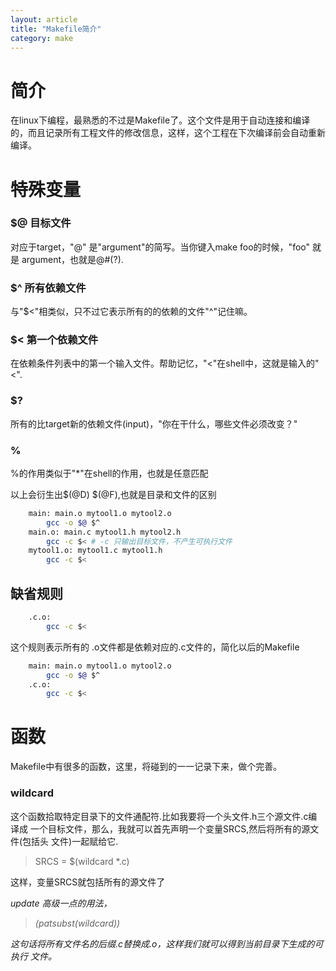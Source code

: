 ```yaml
---
layout: article
title: "Makefile简介"
category: make
---
```


# 简介

在linux下编程，最熟悉的不过是Makefile了。这个文件是用于自动连接和编译的，而且记录所有工程文件的修改信息，这样，这个工程在下次编译前会自动重新编译。

# 特殊变量

### $@ 目标文件

对应于target，"@" 是"argument"的简写。当你键入make foo的时候，"foo" 就是
argument，也就是@#(?).

### $^ 所有依赖文件
与"$<"相类似，只不过它表示所有的的依赖的文件"^"记住嘛。

### $< 第一个依赖文件
在依赖条件列表中的第一个输入文件。帮助记忆，"<"在shell中，这就是输入的"<".

### $?
所有的比target新的依赖文件(input)，"你在干什么，哪些文件必须改变？"

### %
%的作用类似于"*"在shell的作用，也就是任意匹配

以上会衍生出$(@D) $(@F),也就是目录和文件的区别

```bash
	main: main.o mytool1.o mytool2.o
		gcc -o $@ $^
	main.o: main.c mytool1.h mytool2.h
		gcc -c $< # -c 只输出目标文件，不产生可执行文件
	mytool1.o: mytool1.c mytool1.h
		gcc -c $<
```

## 缺省规则

```bash
	.c.o:
		gcc -c $<
```
这个规则表示所有的 .o文件都是依赖对应的.c文件的，简化以后的Makefile

```bash
	main: main.o mytool1.o mytool2.o
		gcc -o $@ $^
	.c.o:
		gcc -c $<
```

# 函数

Makefile中有很多的函数，这里，将碰到的一一记录下来，做个完善。

### wildcard

这个函数拾取特定目录下的文件通配符.比如我要将一个头文件.h三个源文件.c编译成
一个目标文件，那么，我就可以首先声明一个变量SRCS,然后将所有的源文件(包括头
文件)一起赋给它.

>SRCS = $(wildcard *.c)

这样，变量SRCS就包括所有的源文件了

<em>update<em>
高级一点的用法，

>$(patsubst %.c,%.o,$(wildcard))

这句话将所有文件名的后缀.c替换成.o，这样我们就可以得到当前目录下生成的可执行
文件。
